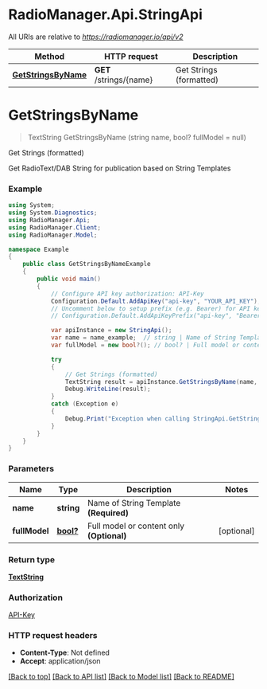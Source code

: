 # RadioManager.Api.StringApi

All URIs are relative to *https://radiomanager.io/api/v2*

Method | HTTP request | Description
------------- | ------------- | -------------
[**GetStringsByName**](StringApi.md#getstringsbyname) | **GET** /strings/{name} | Get Strings (formatted)

<a name="getstringsbyname"></a>
# **GetStringsByName**
> TextString GetStringsByName (string name, bool? fullModel = null)

Get Strings (formatted)

Get RadioText/DAB String for publication based on String Templates

### Example
```csharp
using System;
using System.Diagnostics;
using RadioManager.Api;
using RadioManager.Client;
using RadioManager.Model;

namespace Example
{
    public class GetStringsByNameExample
    {
        public void main()
        {
            // Configure API key authorization: API-Key
            Configuration.Default.AddApiKey("api-key", "YOUR_API_KEY");
            // Uncomment below to setup prefix (e.g. Bearer) for API key, if needed
            // Configuration.Default.AddApiKeyPrefix("api-key", "Bearer");

            var apiInstance = new StringApi();
            var name = name_example;  // string | Name of String Template **(Required)**
            var fullModel = new bool?(); // bool? | Full model or content only **(Optional)** (optional) 

            try
            {
                // Get Strings (formatted)
                TextString result = apiInstance.GetStringsByName(name, fullModel);
                Debug.WriteLine(result);
            }
            catch (Exception e)
            {
                Debug.Print("Exception when calling StringApi.GetStringsByName: " + e.Message );
            }
        }
    }
}
```

### Parameters

Name | Type | Description  | Notes
------------- | ------------- | ------------- | -------------
 **name** | **string**| Name of String Template **(Required)** | 
 **fullModel** | [**bool?**](bool?.md)| Full model or content only **(Optional)** | [optional] 

### Return type

[**TextString**](TextString.md)

### Authorization

[API-Key](../README.md#API-Key)

### HTTP request headers

 - **Content-Type**: Not defined
 - **Accept**: application/json

[[Back to top]](#) [[Back to API list]](../README.md#documentation-for-api-endpoints) [[Back to Model list]](../README.md#documentation-for-models) [[Back to README]](../README.md)
